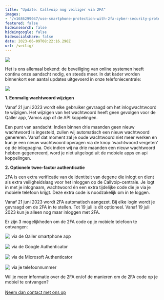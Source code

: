 ```yaml
---
title: "Update: Callvoip nog veiliger via 2FA"
images:
- "/v1686299047/use-smartphone-protection-with-2fa-cyber-security-protects-database-internet-online-personal-online-privacy-encrypted-data.jpg"
featured: false
hideinsearch: false
hideingoogle: false
hidesocialshare: false
date: 2023-06-09T08:22:16.298Z
url: /veilig/
---
```

![](https://res.cloudinary.com/callvoip/image/upload/v1686299047/use-smartphone-protection-with-2fa-cyber-security-protects-database-internet-online-personal-online-privacy-encrypted-data.jpg)

Het is ons allemaal bekend: de beveiliging van online systemen heeft continu onze aandacht nodig, en steeds meer. In dat kader worden binnenkort een aantal updates uitgevoerd in onze telefoniecentrale:

![](https://res.cloudinary.com/callvoip/image/upload/v1686299047/2fa.png)

**1. Eenmalig wachtwoord wijzigen**

Vanaf 21 juni 2023 wordt elke gebruiker gevraagd om het inlogwachtwoord te wijzigen. Het wijzigen van het wachtwoord heeft geen gevolgen voor de Qaller app, Vamos app of de API koppelingen.

Een punt van aandacht: Indien binnen drie maanden geen nieuw wachtwoord is ingesteld, zullen wij automatisch een nieuw wachtwoord genereren. Vanaf dat moment zal je oude wachtwoord niet meer werken en kun je een nieuw wachtwoord opvragen via de knop 'wachtwoord vergeten' op de inlogpagina. Ook indien wij na drie maanden een nieuw wachtwoord hebben gegenereerd, word je niet uitgelogd uit de mobiele apps en api koppelingen. 

**2. Optionele twee-factor authenticatie**

2FA is een extra verificatie van de identiteit van degene die inlogt en dient als extra veiligheidslaag voor het inloggen op de Callvoip-centrale. Je logt in met je inlognaam, wachtwoord én een extra tijdelijke code die je via je mobiele telefoon krijgt. Deze extra code is noodzakelijk om in te loggen.

Vanaf 21 juni 2023 wordt 2FA automatisch aangezet. Bij elke login wordt je gevraagd om de 2FA in te stellen. Tot 19 juli is dit optioneel. Vanaf 19 juli 2023 kun je alleen nog maar inloggen met 2FA.

Er zijn 3 mogelijkheden om de 2FA code op je mobiele telefoon te ontvangen:

<img src="https://res.cloudinary.com/callvoip/image/upload/v1686299047/googleauth.png" style="float:left; margin-right:5px;">via de Qaller smartphone app<br><br>
<img src="https://res.cloudinary.com/callvoip/image/upload/v1686299047/googleauth.png" style="float:left; margin-right:5px;">via de Google Authenticator<br><br>
<img src="https://res.cloudinary.com/callvoip/image/upload/v1686299047/googleauth.png" style="float:left; margin-right:5px;">via de Microsoft Authenticator<br><br>
<img src="https://res.cloudinary.com/callvoip/image/upload/v1686299047/googleauth.png" style="float:left; margin-right:5px;">via je telefoonnummer<br>


Wil je meer informatie over de 2FA en/of de manieren om de 2FA code op je mobiel te ontvangen?<br><br><a href="/contact/" target="_blank" class="button">Neem dan contact met ons op</a>
